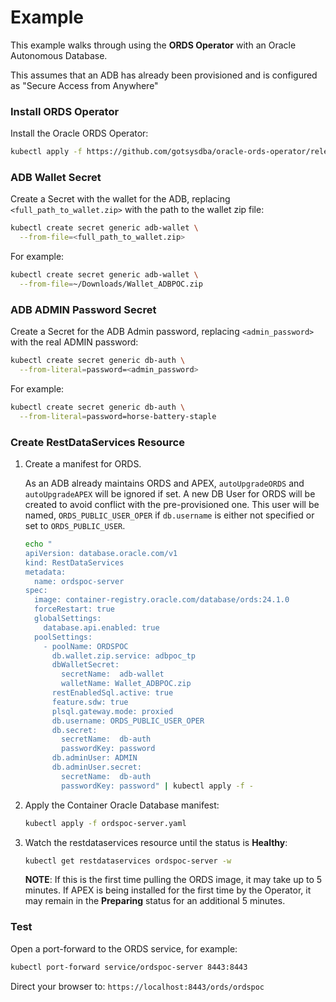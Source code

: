 # Example

This example walks through using the **ORDS Operator** with an Oracle Autonomous Database.  

This assumes that an ADB has already been provisioned and is configured as "Secure Access from Anywhere"

### Install ORDS Operator

Install the Oracle ORDS Operator:

```bash
kubectl apply -f https://github.com/gotsysdba/oracle-ords-operator/releases/latest/download/oracle-ords-operator.yaml
```

### ADB Wallet Secret

Create a Secret with the wallet for the ADB, replacing `<full_path_to_wallet.zip>` with the path to the wallet zip file:

```bash
kubectl create secret generic adb-wallet \
  --from-file=<full_path_to_wallet.zip>
```

For example:

```bash
kubectl create secret generic adb-wallet \
  --from-file=~/Downloads/Wallet_ADBPOC.zip
```

### ADB ADMIN Password Secret

Create a Secret for the ADB Admin password, replacing `<admin_password>` with the real ADMIN password:

```bash
kubectl create secret generic db-auth \
  --from-literal=password=<admin_password>
```

For example:
```bash
kubectl create secret generic db-auth \
  --from-literal=password=horse-battery-staple
```

### Create RestDataServices Resource

1. Create a manifest for ORDS.

    As an ADB already maintains ORDS and APEX, `autoUpgradeORDS` and `autoUpgradeAPEX` will be ignored if set.  A new DB User for ORDS will be created to avoid conflict with the pre-provisioned one.  This user will be
    named, `ORDS_PUBLIC_USER_OPER` if `db.username` is either not specified or set to `ORDS_PUBLIC_USER`.

    ```bash
    echo "
    apiVersion: database.oracle.com/v1
    kind: RestDataServices
    metadata:
      name: ordspoc-server
    spec:
      image: container-registry.oracle.com/database/ords:24.1.0
      forceRestart: true
      globalSettings:
        database.api.enabled: true
      poolSettings:
        - poolName: ORDSPOC
          db.wallet.zip.service: adbpoc_tp
          dbWalletSecret:
            secretName:  adb-wallet
            walletName: Wallet_ADBPOC.zip
          restEnabledSql.active: true
          feature.sdw: true
          plsql.gateway.mode: proxied
          db.username: ORDS_PUBLIC_USER_OPER
          db.secret:
            secretName:  db-auth
            passwordKey: password
          db.adminUser: ADMIN
          db.adminUser.secret:
            secretName:  db-auth
            passwordKey: password" | kubectl apply -f -
    ```

1. Apply the Container Oracle Database manifest:
    ```bash
    kubectl apply -f ordspoc-server.yaml
    ```

1. Watch the restdataservices resource until the status is **Healthy**:
    ```bash
    kubectl get restdataservices ordspoc-server -w
    ```

    **NOTE**: If this is the first time pulling the ORDS image, it may take up to 5 minutes.  If APEX
    is being installed for the first time by the Operator, it may remain in the **Preparing** 
    status for an additional 5 minutes.

### Test

Open a port-forward to the ORDS service, for example:

```bash
kubectl port-forward service/ordspoc-server 8443:8443
```

Direct your browser to: `https://localhost:8443/ords/ordspoc`
